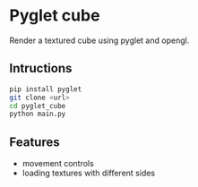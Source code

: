 # Pyglet cube
Render a textured cube using pyglet and opengl.

## Intructions
```bash
pip install pyglet
git clone <url>
cd pyglet_cube
python main.py
```

## Features
- movement controls
- loading textures with different sides